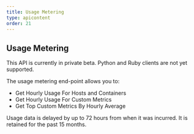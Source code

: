 ```yaml
---
title: Usage Metering
type: apicontent
order: 21
---
```


## Usage Metering

This API is currently in private beta. Python and Ruby clients are not yet supported.

The usage metering end-point allows you to:

* Get Hourly Usage For Hosts and Containers
* Get Hourly Usage For Custom Metrics
* Get Top Custom Metrics By Hourly Average

Usage data is delayed by up to 72 hours from when it was incurred. It is retained for the past 15 months.

